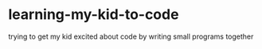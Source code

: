 # learning-my-kid-to-code
trying to get my kid excited about code by writing small programs together
